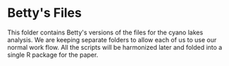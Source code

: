 # Betty's Files

This folder contains Betty's versions of the files for the cyano lakes analysis.  We are keeping separate folders to allow each of us to use our normal work flow.  All the scripts will be harmonized later and folded into a single R package for the paper.